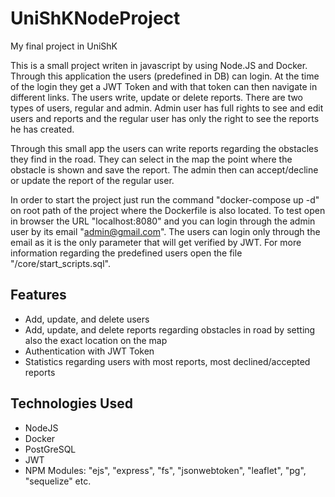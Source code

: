 # UniShKNodeProject
My final project in UniShK

This is a small project writen in javascript by using Node.JS and Docker. Through this application the users (predefined in DB) can login. At the time of the login they get a JWT Token and with that token can then navigate in different links. The users write, update or delete reports.
There are two types of users, regular and admin. Admin user has full rights to see and edit users and reports and the regular user has only the right to see the reports he has created.

Through this small app the users can write reports regarding the obstacles they find in the road. They can select in the map the point where the obstacle is shown and save the report. The admin then can accept/decline or update the report of the regular user.

In order to start the project just run the command "docker-compose up -d" on root path of the project where the Dockerfile is also located.
To test open in browser the URL "localhost:8080" and you can login through the admin user by its email "admin@gmail.com". The users can login only through the email as it is the only parameter that will get verified by JWT. For more information regarding the predefined users open the file "/core/start_scripts.sql".

## Features

- Add, update, and delete users
- Add, update, and delete reports regarding obstacles in road by setting also the exact location on the map
- Authentication with JWT Token
- Statistics regarding users with most reports, most declined/accepted reports

## Technologies Used

- NodeJS
- Docker
- PostGreSQL
- JWT
- NPM Modules: "ejs", "express", "fs", "jsonwebtoken", "leaflet", "pg", "sequelize" etc.
